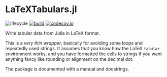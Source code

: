 # LaTeXTabulars.jl

![lifecycle](https://img.shields.io/badge/lifecycle-maturing-blue.svg)
[![build](https://github.com/tpapp/LaTeXTabulars.jl/workflows/CI/badge.svg)](https://github.com/tpapp/LaTeXTabulars.jl/actions?query=workflow%3ACI)
[![codecov.io](http://codecov.io/github/tpapp/LaTeXTabulars.jl/coverage.svg?branch=master)](http://codecov.io/github/tpapp/LaTeXTabulars.jl?branch=master)

Write tabular data from Julia in LaTeX format.

This is a *very thin wrapper*, basically for avoiding some loops and repeatedly used strings. It assumes that you know how the LaTeX `tabular` environment works, and you have formatted the cells to strings if you want anything fancy like rounding or alignment on the decimal dot.

The package is documented with a manual and docstrings.
